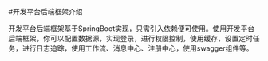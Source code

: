 #开发平台后端框架介绍

   开发平台后端框架基于SpringBoot实现，只需引入依赖便可使用。使用开发平台后端框架，你可以配置数据源，实现登录，进行权限控制，使用缓存，设置定时任务，进行日志追踪，使用工作流、消息中心、注册中心，使用swagger组件等。
